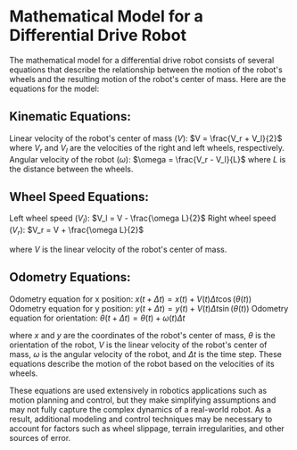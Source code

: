 # Mathematical Model for a Differential Drive Robot

The mathematical model for a differential drive robot consists of several equations that describe the relationship between the motion of the robot's wheels and the resulting motion of the robot's center of mass. Here are the equations for the model:

## Kinematic Equations:

Linear velocity of the robot's center of mass ($V$):
$V = \frac{V_r + V_l}{2}$
where $V_r$ and $V_l$ are the velocities of the right and left wheels, respectively.
Angular velocity of the robot ($\omega$):
$\omega = \frac{V_r - V_l}{L}$
where $L$ is the distance between the wheels.

## Wheel Speed Equations:

Left wheel speed ($V_l$):
$V_l = V - \frac{\omega L}{2}$
Right wheel speed ($V_r$):
$V_r = V + \frac{\omega L}{2}$

where $V$ is the linear velocity of the robot's center of mass.

## Odometry Equations:

Odometry equation for x position:
$x(t + \Delta t) = x(t) + V(t) \Delta t \cos(\theta(t))$
Odometry equation for y position:
$y(t + \Delta t) = y(t) + V(t) \Delta t \sin(\theta(t))$
Odometry equation for orientation:
$\theta(t + \Delta t) = \theta(t) + \omega(t) \Delta t$

where $x$ and $y$ are the coordinates of the robot's center of mass, $\theta$ is the orientation of the robot, $V$ is the linear velocity of the robot's center of mass, $\omega$ is the angular velocity of the robot, and $\Delta t$ is the time step. These equations describe the motion of the robot based on the velocities of its wheels.

These equations are used extensively in robotics applications such as motion planning and control, but they make simplifying assumptions and may not fully capture the complex dynamics of a real-world robot. As a result, additional modeling and control techniques may be necessary to account for factors such as wheel slippage, terrain irregularities, and other sources of error.